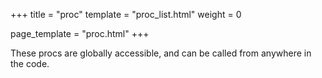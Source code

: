 +++
title = "proc"
template = "proc_list.html"
weight = 0

page_template = "proc.html"
+++

These procs are globally accessible, and can be called from anywhere in the code.